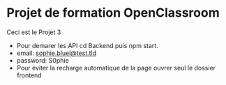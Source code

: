 # Projet de formation OpenClassroom
Ceci est le Projet 3
* Pour demarer les API cd Backend puis npm start.
* email: sophie.bluel@test.tld
* password: S0phie
* Pour eviter la recharge automatique de la page ouvrer seul le dossier frontend